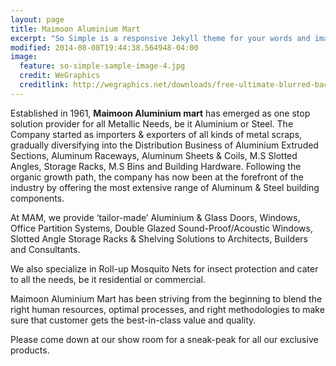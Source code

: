 ```yaml
---
layout: page
title: Maimoon Aluminium Mart
excerpt: "So Simple is a responsive Jekyll theme for your words and images."
modified: 2014-08-08T19:44:38.564948-04:00
image:
  feature: so-simple-sample-image-4.jpg
  credit: WeGraphics
  creditlink: http://wegraphics.net/downloads/free-ultimate-blurred-background-pack/
---
```


Established in 1961, **Maimoon Aluminium mart** has emerged as one stop solution provider for all Metallic Needs, be it Aluminium or Steel. The Company started as importers & exporters of all kinds of metal scraps, gradually diversifying into the Distribution Business of Aluminium Extruded Sections, Aluminum Raceways, Aluminum Sheets & Coils, M.S Slotted Angles, Storage Racks, M.S Bins and Building Hardware. Following the organic growth path, the company has now been at the forefront of the industry by offering the most extensive range of Aluminum & Steel building components.

At MAM, we provide ‘tailor-made’ Aluminium & Glass Doors, Windows, Office Partition Systems, Double Glazed Sound-Proof/Acoustic Windows, Slotted Angle Storage Racks & Shelving Solutions to Architects, Builders and Consultants.

We also specialize in Roll-up Mosquito Nets for insect protection and cater to all the needs, be it residential or commercial.

Maimoon Aluminium Mart has been striving from the beginning to blend the right human resources, optimal processes, and right methodologies to make sure that customer gets the best-in-class value and quality.

Please come down at our show room for a sneak-peak for all our exclusive products.
